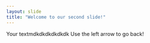 ```yaml
---
layout: slide
title: "Welcome to our second slide!"
---
```

Your textmdkdkdkdkdkdk
Use the left arrow to go back!
